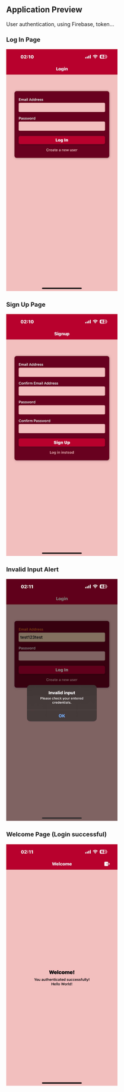 ## Application Preview

User authentication, using Firebase, token...

### Log In Page
<img src="screenshots/1.jpg" alt="Log In" width="300px" />

### Sign Up Page
<img src="screenshots/2.jpg" alt="Sign Up" width="300px" />

### Invalid Input Alert
<img src="screenshots/3.jpg" alt="Invalid Input" width="300px" />

### Welcome Page (Login successful)
<img src="screenshots/4.jpg" alt="Welcome Page" width="300px" />

